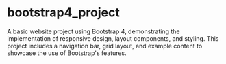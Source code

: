 # bootstrap4_project
 A basic website project using Bootstrap 4, demonstrating the implementation of responsive design, layout components, and styling. This project includes a navigation bar, grid layout, and example content to showcase the use of Bootstrap's features.
